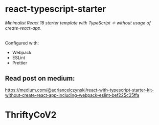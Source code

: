 # react-typescript-starter
###### Minimalist React 18 starter template with TypeScript ⚛ without usage of create-react-app.

Configured with:
- Webpack
- ESLint
- Prettier

## Read post on medium:
https://medium.com/@adriancelczynski/react-with-typescript-starter-kit-without-create-react-app-including-webpack-eslint-bef225c35ffa
# ThriftyCoV2
